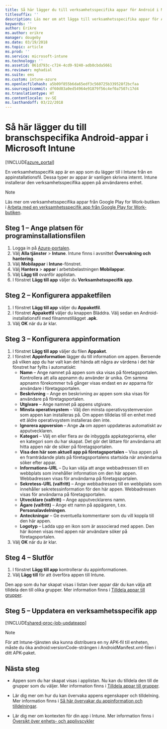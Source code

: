 ```yaml
---
title: Så här lägger du till verksamhetsspecifika appar för Android i Microsoft Intune
titlesuffix: ''
description: Läs mer om att lägga till verksamhetsspecifika appar för Android i Microsoft Intune.
keywords: ''
author: Erikre
ms.author: erikre
manager: dougeby
ms.date: 03/19/2018
ms.topic: article
ms.prod: ''
ms.service: microsoft-intune
ms.technology: ''
ms.assetid: 061d793c-c724-4cd9-9240-adb0cbda5661
ms.reviewer: mghadial
ms.suite: ems
ms.custom: intune-azure
ms.openlocfilehash: a5b09f855b6da65edf3c560725b339528f2bcfaa
ms.sourcegitcommit: df60d03a0ed54964e91879f56c4ef0a7507c17d4
ms.translationtype: HT
ms.contentlocale: sv-SE
ms.lasthandoff: 03/22/2018
---
```

# <a name="how-to-add-android-line-of-business-lob-apps-to-microsoft-intune"></a>Så här lägger du till branschspecifika Android-appar i Microsoft Intune

[!INCLUDE[azure_portal](./includes/azure_portal.md)]

En verksamhetsspecifik app är en app som du lägger till i Intune från en appinstallationsfil. Dessa typer av appar är vanligen skrivna internt. Intune installerar den verksamhetsspecifika appen på användarens enhet. 

> [!Note]
> Läs mer om verksamhetsspecifika appar från Google Play for Work-butiken i [Arbeta med en verksamhetsspecifik app från Google Play for Work-butiken](apps-add-android-for-work.md?#working-with-a-line-of-business-app-from-the-google-play-for-work-store). 

## <a name="step-1---specify-the-software-setup-file"></a>Steg 1 – Ange platsen för programinstallationsfilen

1. Logga in på [Azure-portalen](https://portal.azure.com).
2. Välj **Alla tjänster** > **Intune**. Intune finns i avsnittet **Övervakning och hantering**.
3. Välj **Mobilappar** i **Intune**-fönstret.
4. Välj **Hantera** > **appar** i arbetsbelastningen **Mobilappar**.
5. Välj **Lägg till** ovanför applistan.
6. I fönstret **Lägg till app** väljer du **Verksamhetsspecifik app**.

## <a name="step-2---configure-the-app-package-file"></a>Steg 2 – Konfigurera appaketfilen

1. I fönstret **Lägg till app** väljer du **Appaketfil**.
2. I fönstret **Appaketfil** väljer du knappen Bläddra. Välj sedan en Android-installationsfil med filnamnstillägget **.apk**.
3. Välj **OK** när du är klar.


## <a name="step-3---configure-app-information"></a>Steg 3 – Konfigurera appinformation

1. I fönstret **Lägg till app** väljer du filen **Appaket**.
2. I fönstret **Appinformation** lägger du till information om appen. Beroende på vilken app du har valt kan det hända att några av värdena i det här fönstret har fyllts i automatiskt:
    - **Namn** – Ange namnet på appen som ska visas på företagsportalen. Kontrollera att alla appnamn du använder är unika. Om samma appnamn förekommer två gånger visas endast en av apparna för användare i företagsportalen.
    - **Beskrivning** – Ange en beskrivning av appen som ska visas för användare på företagsportalen.
    - **Utgivare** – Ange namnet på appens utgivare.
    - **Minsta operativsystem** – Välj den minsta operativsystemversion som appen kan installeras på. Om appen tilldelas till en enhet med ett äldre operativsystem installeras den inte.
    - **Ignorera appversion** – Ange **Ja** om appen uppdateras automatiskt av apputvecklaren.
    - **Kategori** – Välj en eller flera av de inbyggda appkategorierna, eller en kategori som du har skapat. Det gör det lättare för användarna att hitta appen när de söker på företagsportalen.
    - **Visa den här som aktuell app på företagsportalen** – Visa appen på en framträdande plats på företagsportalens startsida när användarna söker efter appar.
    - **Informations-URL** – Du kan välja att ange webbadressen till en webbplats som innehåller information om den här appen. Webbadressen visas för användarna på företagsportalen.
    - **Sekretess-URL (valfritt)** – Ange webbadressen till en webbplats som innehåller sekretessinformation för den här appen. Webbadressen visas för användarna på företagsportalen.
    - **Utvecklare (valfritt)** – Ange apputvecklarens namn.
    - **Ägare (valfritt)** – Ange ett namn på appägaren, t.ex. **Personalavdelningen**.
    - **Anteckningar** – Ge eventuella kommentarer som du vill koppla till den här appen.
    - **Logotyp** – Ladda upp en ikon som är associerad med appen. Den här ikonen visas med appen när användare söker på företagsportalen.
3. Välj **OK** när du är klar.

## <a name="step-4---finish-up"></a>Steg 4 – Slutför

1. I fönstret **Lägg till app** kontrollerar du appinformationen.
2. Välj **Lägg till** för att överföra appen till Intune.

Den app som du har skapat visas i listan över appar där du kan välja att tilldela den till olika grupper. Mer information finns i [Tilldela appar till grupper](apps-deploy.md).

## <a name="step-5---update-a-line-of-business-app"></a>Steg 5 – Uppdatera en verksamhetsspecifik app

[!INCLUDE[shared-proc-lob-updateapp](./includes/shared-proc-lob-updateapp.md)]

> [!Note]
> För att Intune-tjänsten ska kunna distribuera en ny APK-fil till enheten, måste du öka android:versionCode-strängen i AndroidManifest.xml-filen i ditt APK-paket.

## <a name="next-steps"></a>Nästa steg

- Appen som du har skapat visas i applistan. Nu kan du tilldela den till de grupper som du väljer. Mer information finns i [Tilldela appar till grupper](apps-deploy.md).

- Lär dig mer om hur du kan övervaka appens egenskaper och tilldelning. Mer information finns i [Så här övervakar du appinformation och tilldelningar](apps-monitor.md).

- Lär dig mer om kontexten för din app i Intune. Mer information finns i [Översikt över enhets- och applivscykler](introduction-device-app-lifecycles.md)
